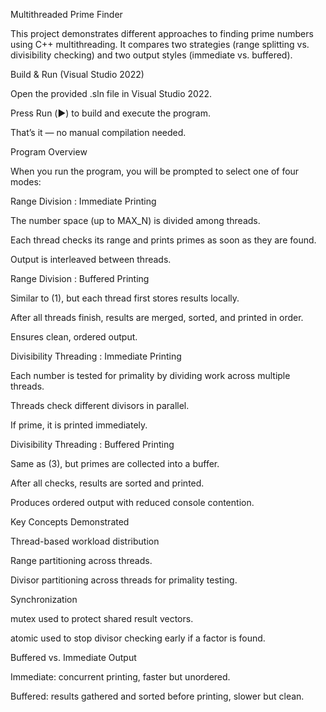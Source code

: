 Multithreaded Prime Finder

This project demonstrates different approaches to finding prime numbers using C++ multithreading.
It compares two strategies (range splitting vs. divisibility checking) and two output styles (immediate vs. buffered).

Build & Run (Visual Studio 2022)

Open the provided .sln file in Visual Studio 2022.

Press Run (▶️) to build and execute the program.

That’s it — no manual compilation needed.

Program Overview

When you run the program, you will be prompted to select one of four modes:

Range Division : Immediate Printing

The number space (up to MAX_N) is divided among threads.

Each thread checks its range and prints primes as soon as they are found.

Output is interleaved between threads.

Range Division : Buffered Printing

Similar to (1), but each thread first stores results locally.

After all threads finish, results are merged, sorted, and printed in order.

Ensures clean, ordered output.

Divisibility Threading : Immediate Printing

Each number is tested for primality by dividing work across multiple threads.

Threads check different divisors in parallel.

If prime, it is printed immediately.

Divisibility Threading : Buffered Printing

Same as (3), but primes are collected into a buffer.

After all checks, results are sorted and printed.

Produces ordered output with reduced console contention.

Key Concepts Demonstrated

Thread-based workload distribution

Range partitioning across threads.

Divisor partitioning across threads for primality testing.

Synchronization

mutex used to protect shared result vectors.

atomic<bool> used to stop divisor checking early if a factor is found.

Buffered vs. Immediate Output

Immediate: concurrent printing, faster but unordered.

Buffered: results gathered and sorted before printing, slower but clean.
